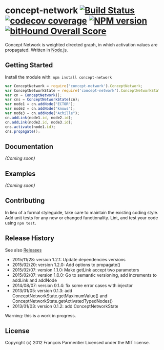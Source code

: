 # concept-network [![Build Status](https://img.shields.io/travis/parmentf/node-concept-network.svg?style=flat-square)](http://travis-ci.org/parmentf/node-concept-network) [![codecov coverage](https://img.shields.io/codecov/c/github/parmentf/node-concept-network.svg?style=flat-square)](https://codecov.io/github/parmentf/node-concept-network) [![NPM version](https://img.shields.io/npm/v/concept-network.svg?style=flat-square)](http://badge.fury.io/js/concept-network) [![bitHound Overall Score](https://www.bithound.io/github/parmentf/node-concept-network/badges/score.svg)](https://www.bithound.io/github/parmentf/node-concept-network)

Concept Network is weighted directed graph, in which activation values are propagated. Written in [Node.js](http://nodejs.org).

## Getting Started
Install the module with: `npm install concept-network`

```javascript
var ConceptNetwork = require('concept-network').ConceptNetwork;
var ConceptNetworkState = require('concept-network').ConceptNetworkState;
var cn = ConceptNetwork();
var cns = ConceptNetworkState(cn);
var node1 = cn.addNode("ECTOR");
var node2 = cn.addNode("knows");
var node3 = cn.addNode("Achille");
cn.addLink(node1.id, node2.id);
cn.addLink(node2.id, node3.id);
cns.activate(node1.id);
cns.propagate();
```

## Documentation
_(Coming soon)_

## Examples
_(Coming soon)_

## Contributing
In lieu of a formal styleguide, take care to maintain the existing coding style. Add unit tests for any new or changed functionality. Lint, and test your code using `npm test`.

## Release History

See also [Releases](https://github.com/parmentf/node-concept-network/releases)

* 2015/11/28: version 1.2.1: Update dependencies versions
* 2015/02/20: version 1.2.0: Add options to propagate()
* 2015/02/07: version 1.1.0: Make getLink accept two parameters
* 2015/02/07: version 1.0.0: Go to semantic versioning, add increments to addLink and addNode
* 2014/08/07: version 0.1.4: fix some error cases with injector
* 2013/01/05: version 0.1.3: add ConceptNetworkState.getMaximumValue() and ConceptNetworkState.getActivatedTypedNodes()
* 2013/01/03: version 0.1.2: add ConceptNetworkState

Warning: this is a work in progress.

## License
Copyright (c) 2012 François Parmentier
Licensed under the MIT license.

